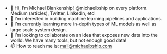 - 👋 Hi, I’m Michael Blankenship! @michaelbship on every platform. Medium (articles), Twitter, LinkedIn, etc!
- 👀 I’m interested in building machine learning pipelines and applications.
- 🌱 I’m currently learning more in-depth types of ML models as well as large scale system design.
- 💞️ I’m looking to collaborate on an idea that exposes new data into the world. We have many tools, but not enough good data!
- 📫 How to reach me is: mail@michaelbship.com
